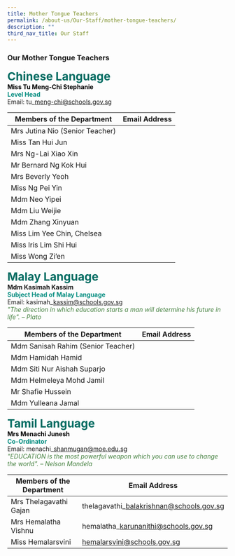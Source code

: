 ```yaml
---
title: Mother Tongue Teachers
permalink: /about-us/Our-Staff/mother-tongue-teachers/
description: ""
third_nav_title: Our Staff
---
```

### **Our Mother Tongue Teachers**
<b style="color:#016C62; font-size:26px;">Chinese Language </b><br>
<b style="color:black;">Miss Tu Meng-Chi Stephanie</b><br>
<b style="color:#038C7F;">Level Head</b><br>
Email: tu\_meng-chi@schools.gov.sg<br>


|Members of the Department | Email Address |
| -------- | -------- |
|Mrs Jutina Nio (Senior Teacher)|
|Miss Tan Hui Jun|
|Mrs Ng-Lai Xiao Xin|
|Mr Bernard Ng Kok Hui|
|Mrs Beverly Yeoh
|Miss Ng Pei Yin
|Mdm Neo Yipei
|Mdm Liu Weijie
|Mdm Zhang Xinyuan
|Miss Lim Yee Chin, Chelsea
|Miss Iris Lim Shi Hui
|Miss Wong Zi’en

<b style="color:#016C62; font-size:26px;">Malay Language </b><br>
**Mdm Kasimah Kassim**<br>
<b style="color:#038C7F;">Subject Head of Malay Language</b><br>
Email: kasimah\_kassim@schools.gov.sg<br>
<i style="color:#44803F;">"The direction in which education starts a man will determine his future in life". – Plato</i>

|Members of the Department |  Email Address |
| -------- | -------- | 
|Mdm Sanisah Rahim (Senior Teacher)|
|Mdm Hamidah Hamid|
|Mdm Siti Nur Aishah Suparjo|
|Mdm Helmeleya Mohd Jamil|
|Mr Shafie Hussein|
|Mdm Yulleana Jamal|


<b style="color:#016C62; font-size:26px;">Tamil Language </b><br>
<b style="color:black;">Mrs Menachi Junesh</b><br>
<b style="color:#038C7F;">Co-Ordinator</b><br>
Email: menachi\_shanmugan@moe.edu.sg<br>
<i style="color:#44803F;">"EDUCATION is the most powerful weapon which you can use to change the world". – Nelson Mandela </i>

|Members of the Department |  Email Address |
| -------- | -------- | 
|Mrs Thelagavathi Gajan| thelagavathi\_balakrishnan@schools.gov.sg |
|Mrs Hemalatha Vishnu| hemalatha\_karunanithi@schools.gov.sg |
|Miss Hemalarsvini| hemalarsvini@schools.gov.sg |